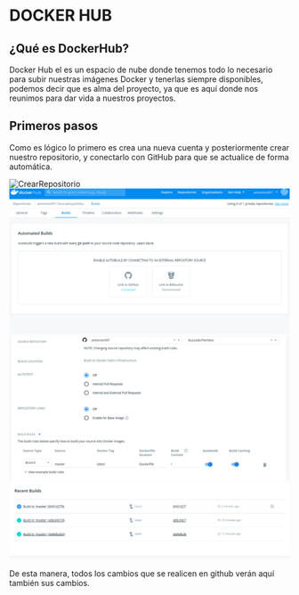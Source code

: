 # DOCKER HUB
## ¿Qué es DockerHub?
Docker Hub el es un espacio de nube donde tenemos todo lo necesario para subir nuestras imágenes Docker y tenerlas siempre disponibles, podemos decir que es alma del proyecto, ya que es aquí donde nos reunimos para dar vida a nuestros proyectos.

## Primeros pasos
Como es lógico lo primero es crea una nueva cuenta y posteriormente crear nuestro repositorio, y conectarlo con GitHub para que se actualice de forma automática.

![CrearRepositorio](./img/CrearRepositorioDocker-1.png)
![LinkGithub-1](./img/LinkGithub-1.png)
![Docker-Github-2](./img/Docker-Github-2.png)
![Docker-Github-2](./img/DockerGit-3.png)

De esta manera, todos los cambios que se realicen en github verán aquí también sus cambios.
